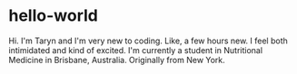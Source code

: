 # hello-world

Hi. I'm Taryn and I'm very new to coding. Like, a few hours new. I feel both intimidated and kind of excited. 
I'm currently a student in Nutritional Medicine in Brisbane, Australia. Originally from New York.

